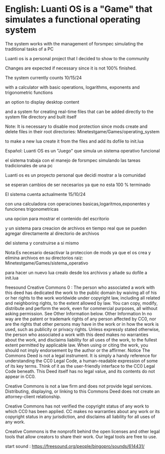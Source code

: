 # English: Luanti OS is a "Game" that simulates a functional operating system

The system works with the management of forsmpec simulating the traditional tasks of a PC

Luanti os is a personal project that I decided to show to the community

Changes are expected if necessary since it is not 100% finished.

The system currently counts 10/15/24

with a calculator with basic operations, logarithms, exponents and trigonometric functions

an option to display desktop content

and a system for creating real-time files that can be added directly to the system file directory and built itself

Note: It is necessary to disable mod protection since mods create and delete files in their root directories: Minetestgame/Games/operating_system


to make a new lua create it from the files and add its dofile to init.lua

Español: Luanti OS es un "Juego" que simula un sistema operativo funcional

el sistema trabaja con el manejo de forsmpec simulando las tareas tradicionales de una pc

Luanti os es un proyecto personal que decidi mostrar a la comunidad

se esperan cambios de ser necesarios ya que no esta 100 % terminado

El sistema cuenta actualmente 15/10/24

con una calculadora con operaciones basicas,logaritmos,exponentes y funciones trigonometricas

una opcion para mostrar el contenido del escritorio

y un sistema para creacion de archivos en tiempo real que se pueden agregar directamente al directorio de archivos

del sistema y construirse a si mismo

Nota:Es necesario desactivar la proteccion de mods ya que el os crea y elimina archivos en su directorios raiz: Minetestgame/Games/sistema_operativo

para hacer un nuevo lua crealo desde los archivos y añade su dofile a init.lua




freesound Creative Commons 0 :
The person who associated a work with this deed has dedicated the work to the public domain by waiving all of his or her rights to the work worldwide under copyright law, including all related and neighboring rights, to the extent allowed by law.
You can copy, modify, distribute and perform the work, even for commercial purposes, all without asking permission. See Other Information below.
Other Information
In no way are the patent or trademark rights of any person affected by CC0, nor are the rights that other persons may have in the work or in how the work is used, such as publicity or privacy rights.
Unless expressly stated otherwise, the person who associated a work with this deed makes no warranties about the work, and disclaims liability for all uses of the work, to the fullest extent permitted by applicable law.
When using or citing the work, you should not imply endorsement by the author or the affirmer.
 Notice
The Commons Deed is not a legal instrument. It is simply a handy reference for understanding the CC0 Legal Code, a human-readable expression of some of its key terms. Think of it as the user-friendly interface to the CC0 Legal Code beneath. This Deed itself has no legal value, and its contents do not appear in CC0.

Creative Commons is not a law firm and does not provide legal services. Distributing, displaying, or linking to this Commons Deed does not create an attorney-client relationship.

Creative Commons has not verified the copyright status of any work to which CC0 has been applied. CC makes no warranties about any work or its copyright status in any jurisdiction, and disclaims all liability for all uses of any work.

Creative Commons is the nonprofit behind the open licenses and other legal tools that allow creators to share their work. Our legal tools are free to use.

start sound : https://freesound.org/people/bingopro/sounds/614431/
